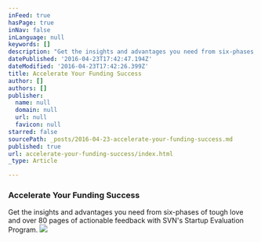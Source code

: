 ```yaml
---
inFeed: true
hasPage: true
inNav: false
inLanguage: null
keywords: []
description: "Get the insights and advantages you need from six-phases of tough love and over 80 pages of actionable feedback with SVN's Startup Evaluation Program."
datePublished: '2016-04-23T17:42:47.194Z'
dateModified: '2016-04-23T17:42:26.399Z'
title: Accelerate Your Funding Success
author: []
authors: []
publisher:
  name: null
  domain: null
  url: null
  favicon: null
starred: false
sourcePath: _posts/2016-04-23-accelerate-your-funding-success.md
published: true
url: accelerate-your-funding-success/index.html
_type: Article

---
```

### **Accelerate Your Funding Success**

Get the insights and advantages you need from six-phases of tough love and over 80 pages of actionable feedback with SVN's Startup Evaluation Program.
![](https://the-grid-user-content.s3-us-west-2.amazonaws.com/4abff32d-c0f8-4d4a-8793-e5e31e212ded.png)
